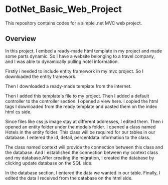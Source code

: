 # DotNet_Basic_Web_Project
 This repository contains codes for a simple .net MVC web project.

## Overview
In this project, I embed a ready-made html template in my project and made some parts dynamic. So I have a website belonging to a travel company, and I was able to dynamically pulling hotel information.

Firstly i needed to include entity framework in my mvc project. So I downloaded the entity framework.

Then I downloaded a ready-made template from the internet.

Then I added this template's file to my project. Then I added a default controller to the controller section. I opened a view here. I copied the html tags I downloaded from the ready template and pasted them on the index html cs side.

Since files like css js image stay at different addresses, I edited them. Then i opened an entity folder under the models folder. I opened a class named Hotels in the entity folder. This class will be required for our tables in our database. I entered the id, detail, percentdata information to the class.

The class named context will provide the connection between this class and the database. And I established the connection between my context class and my database.After creating the migration, I created the database by clicking update database on the SQL side.

In the database section, I entered the data we wanted in our table. Finally, I edited the data I received from the database on the html side.

